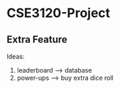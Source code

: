 # CSE3120-Project

## Extra Feature
Ideas:
1. leaderboard --> database
2. power-ups --> buy extra dice roll